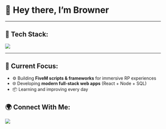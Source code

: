 # 👋 Hey there, I’m Browner   


---

## 🧰 Tech Stack:
<p align="left">
  <img src="https://skillicons.dev/icons?i=lua,react,js,ts,html,css,nodejs,express,postgres,mysql,tailwind,figma,git,github,vscode" />
</p>

---

## 🚧 Current Focus:
- ⚙️ Building **FiveM scripts & frameworks** for immersive RP experiences  
- 🌐 Developing **modern full-stack web apps** (React + Node + SQL)  
- 📦 Learning and improving every day  


## 🌍 Connect With Me:
<a href="https://github.com/BrownerDev" target="_blank">
  <img src="https://img.shields.io/badge/GitHub-BrownerDev-181717?style=for-the-badge&logo=github" />
</a>

